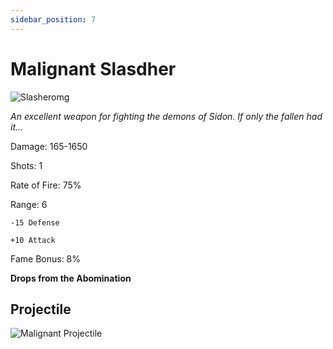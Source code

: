 ```yaml
---
sidebar_position: 7
---
```


# Malignant Slasdher

![Slasheromg](https://vwiki.valorserver.com/api/item/picture/malignant%20slasher)

<i>An excellent weapon for fighting the demons of Sidon. If only the fallen had it...</i>

Damage: 165-1650

Shots: 1

Rate of Fire: 75% 

Range: 6

    -15 Defense
    
    +10 Attack

Fame Bonus: 8%

**Drops from the Abomination**

## Projectile

![Malignant Projectile](https://cdn.discordapp.com/attachments/948363241631916122/954067969359630376/Slasher.gif)
